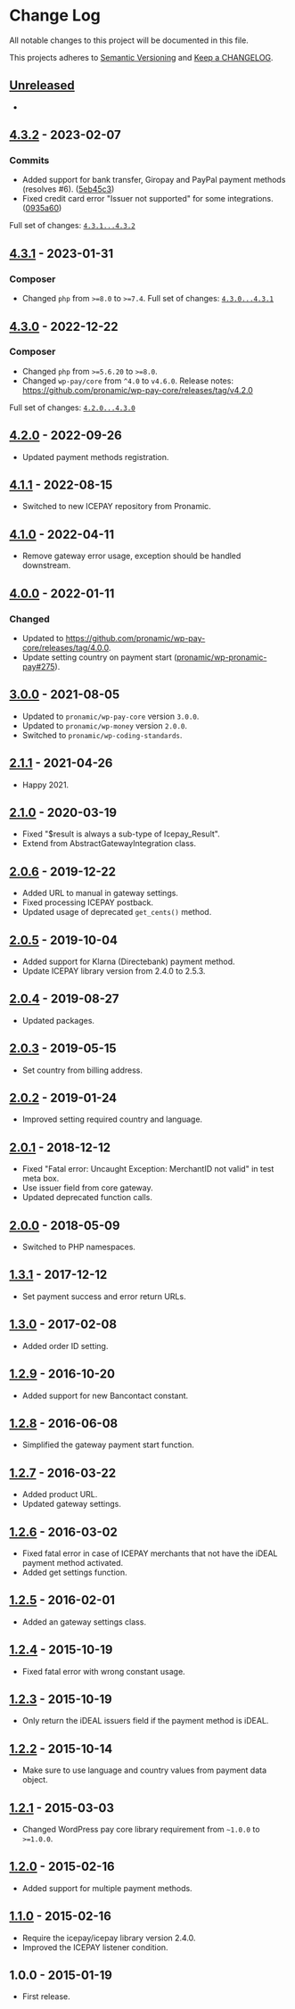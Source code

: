# Change Log

All notable changes to this project will be documented in this file.

This projects adheres to [Semantic Versioning](http://semver.org/) and [Keep a CHANGELOG](http://keepachangelog.com/).

## [Unreleased][unreleased]
-

## [4.3.2] - 2023-02-07
### Commits

- Added support for bank transfer, Giropay and PayPal payment methods (resolves #6). ([5eb45c3](https://github.com/pronamic/wp-pronamic-pay-icepay/commit/5eb45c37bddb93dff945362d3cb85cb533ede349))
- Fixed credit card error "Issuer not supported" for some integrations. ([0935a60](https://github.com/pronamic/wp-pronamic-pay-icepay/commit/0935a60ec3a0fcc7a1cc2e5fc68771fd1d045694))

Full set of changes: [`4.3.1...4.3.2`][4.3.2]

[4.3.2]: https://github.com/pronamic/wp-pronamic-pay-icepay/compare/v4.3.1...v4.3.2

## [4.3.1] - 2023-01-31
### Composer

- Changed `php` from `>=8.0` to `>=7.4`.
Full set of changes: [`4.3.0...4.3.1`][4.3.1]

[4.3.1]: https://github.com/pronamic/wp-pronamic-pay-icepay/compare/v4.3.0...v4.3.1

## [4.3.0] - 2022-12-22

### Composer
- Changed `php` from `>=5.6.20` to `>=8.0`.
- Changed `wp-pay/core` from `^4.0` to `v4.6.0`.
	Release notes: https://github.com/pronamic/wp-pay-core/releases/tag/v4.2.0

Full set of changes: [`4.2.0...4.3.0`][4.3.0]

[4.3.0]: https://github.com/pronamic/wp-pronamic-pay-icepay/compare/v4.2.0...v4.3.0

## [4.2.0] - 2022-09-26
- Updated payment methods registration.

## [4.1.1] - 2022-08-15
- Switched to new ICEPAY repository from Pronamic.

## [4.1.0] - 2022-04-11
- Remove gateway error usage, exception should be handled downstream.

## [4.0.0] - 2022-01-11
### Changed
- Updated to https://github.com/pronamic/wp-pay-core/releases/tag/4.0.0.
- Update setting country on payment start ([pronamic/wp-pronamic-pay#275](https://github.com/pronamic/wp-pronamic-pay/issues/275)).

## [3.0.0] - 2021-08-05
- Updated to `pronamic/wp-pay-core`  version `3.0.0`.
- Updated to `pronamic/wp-money`  version `2.0.0`.
- Switched to `pronamic/wp-coding-standards`.

## [2.1.1] - 2021-04-26
- Happy 2021.

## [2.1.0] - 2020-03-19
- Fixed "$result is always a sub-type of Icepay_Result".
- Extend from AbstractGatewayIntegration class.

## [2.0.6] - 2019-12-22
- Added URL to manual in gateway settings.
- Fixed processing ICEPAY postback.
- Updated usage of deprecated `get_cents()` method.

## [2.0.5] - 2019-10-04
- Added support for Klarna (Directebank) payment method.
- Update ICEPAY library version from 2.4.0 to 2.5.3.

## [2.0.4] - 2019-08-27
- Updated packages.

## [2.0.3] - 2019-05-15
- Set country from billing address.

## [2.0.2] - 2019-01-24
- Improved setting required country and language.

## [2.0.1] - 2018-12-12
- Fixed "Fatal error: Uncaught Exception: MerchantID not valid" in test meta box.
- Use issuer field from core gateway.
- Updated deprecated function calls.

## [2.0.0] - 2018-05-09
- Switched to PHP namespaces.

## [1.3.1] - 2017-12-12
- Set payment success and error return URLs.

## [1.3.0] - 2017-02-08
- Added order ID setting.

## [1.2.9] - 2016-10-20
- Added support for new Bancontact constant.

## [1.2.8] - 2016-06-08
- Simplified the gateway payment start function.

## [1.2.7] - 2016-03-22
- Added product URL.
- Updated gateway settings.

## [1.2.6] - 2016-03-02
- Fixed fatal error in case of ICEPAY merchants that not have the iDEAL payment method activated.
- Added get settings function.

## [1.2.5] - 2016-02-01
- Added an gateway settings class.

## [1.2.4] - 2015-10-19
- Fixed fatal error with wrong constant usage.

## [1.2.3] - 2015-10-19
- Only return the iDEAL issuers field if the payment method is iDEAL.

## [1.2.2] - 2015-10-14
- Make sure to use language and country values from payment data object.

## [1.2.1] - 2015-03-03
- Changed WordPress pay core library requirement from `~1.0.0` to `>=1.0.0`.

## [1.2.0] - 2015-02-16
- Added support for multiple payment methods.

## [1.1.0] - 2015-02-16
- Require the icepay/icepay library version 2.4.0.
- Improved the ICEPAY listener condition.

## 1.0.0 - 2015-01-19
- First release.

[unreleased]: https://github.com/pronamic/wp-pronamic-pay-icepay/compare/4.2.0...HEAD
[4.2.0]: https://github.com/pronamic/wp-pronamic-pay-icepay/compare/4.1.1...4.2.0
[4.1.1]: https://github.com/pronamic/wp-pronamic-pay-icepay/compare/4.1.0...4.1.1
[4.1.0]: https://github.com/wp-pay-gateways/icepay/compare/4.0.0...4.1.0
[4.0.0]: https://github.com/wp-pay-gateways/icepay/compare/3.0.0...4.0.0
[3.0.0]: https://github.com/wp-pay-gateways/icepay/compare/2.1.0...3.0.0
[2.1.1]: https://github.com/wp-pay-gateways/icepay/compare/2.1.0...2.1.1
[2.1.0]: https://github.com/wp-pay-gateways/icepay/compare/2.0.6...2.1.0
[2.0.6]: https://github.com/wp-pay-gateways/icepay/compare/2.0.5...2.0.6
[2.0.5]: https://github.com/wp-pay-gateways/icepay/compare/2.0.4...2.0.5
[2.0.4]: https://github.com/wp-pay-gateways/icepay/compare/2.0.3...2.0.4
[2.0.3]: https://github.com/wp-pay-gateways/icepay/compare/2.0.2...2.0.3
[2.0.2]: https://github.com/wp-pay-gateways/icepay/compare/2.0.1...2.0.2
[2.0.1]: https://github.com/wp-pay-gateways/icepay/compare/2.0.0...2.0.1
[2.0.0]: https://github.com/wp-pay-gateways/icepay/compare/1.3.1...2.0.0
[1.3.1]: https://github.com/wp-pay-gateways/icepay/compare/1.3.0...1.3.1
[1.3.0]: https://github.com/wp-pay-gateways/icepay/compare/1.2.9...1.3.0
[1.2.9]: https://github.com/wp-pay-gateways/icepay/compare/1.2.8...1.2.9
[1.2.8]: https://github.com/wp-pay-gateways/icepay/compare/1.2.7...1.2.8
[1.2.7]: https://github.com/wp-pay-gateways/icepay/compare/1.2.6...1.2.7
[1.2.6]: https://github.com/wp-pay-gateways/icepay/compare/1.2.5...1.2.6
[1.2.5]: https://github.com/wp-pay-gateways/icepay/compare/1.2.4...1.2.5
[1.2.4]: https://github.com/wp-pay-gateways/icepay/compare/1.2.3...1.2.4
[1.2.3]: https://github.com/wp-pay-gateways/icepay/compare/1.2.2...1.2.3
[1.2.2]: https://github.com/wp-pay-gateways/icepay/compare/1.2.1...1.2.2
[1.2.1]: https://github.com/wp-pay-gateways/icepay/compare/1.2.0...1.2.1
[1.2.0]: https://github.com/wp-pay-gateways/icepay/compare/1.1.0...1.2.0
[1.1.0]: https://github.com/wp-pay-gateways/icepay/compare/1.0.0...1.1.0
